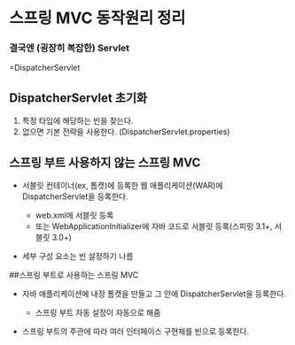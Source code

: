# 스프링 MVC 동작원리 정리

### 결국엔 (굉장히 복잡한) Servlet
=DispatcherServlet

## DispatcherServlet 초기화
1. 특정 타입에 해당하는 빈을 찾는다.
2. 없으면 기본 전략을 사용한다. (DispatcherServlet.properties)

## 스프링 부트 사용하지 않는 스프링 MVC
+ 서블릿 컨테이너(ex, 톰캣)에 등록한 웹 애플리케이션(WAR)에 DispatcherServlet을 등록한다.
    + web.xml에 서블릿 등록
    + 또는 WebApplicationInitializer에 자바 코드로 서블릿 등록(스피링 3.1+, 서블릿 3.0+)

+ 세부 구성 요소는 빈 설정하기 나름

##스프링 부트로 사용하는 스프링 MVC
+ 자바 애플리케이션에 내장 톰캣을 만들고 그 안에 DispatcherServlet을 등록한다.
    + 스프링 부트 자동 설정이 자동으로 해줌
    
+ 스프링 부트의 주관에 따라 여러 인터페이스 구현체를 빈으로 등록한다. 